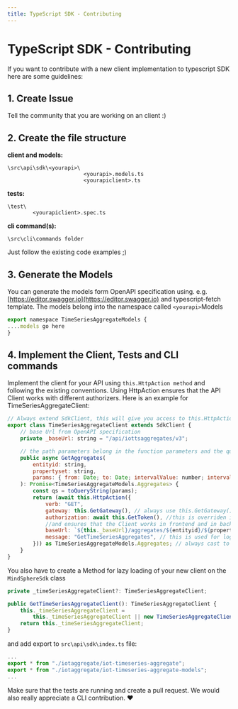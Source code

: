 ```yaml
---
title: TypeScript SDK - Contributing
---
```


<!-- @format -->

# TypeScript SDK - Contributing

If you want to contribute with a new client implementation to typescript SDK here are some guidelines:

## 1. Create Issue

Tell the community that you are working on an client :)

## 2. Create the file structure

**client and models:**

```text
\src\api\sdk\<yourapi>\
                        <yourapi>.models.ts
                        <yourapiclient>.ts
```

**tests:**

```text
\test\
        <yourapiclient>.spec.ts
```

**cli command(s):**

```text
\src\cli\commands folder

```

Just follow the existing code examples ;)

## 3. Generate the Models

You can generate the models form OpenAPI specification using. e.g. [https://editor.swagger.io](https://editor.swagger.io) and typescript-fetch template.
The models belong into the namespace called `<yourapi>`Models

```javascript
export namespace TimeSeriesAggregateModels {
....models go here
}
```

## 4. Implement the Client, Tests and CLI commands

Implement the client for your API using `this.HttpAction method` and following the existing conventions. Using HttpAction ensures that the API Client works with different authorizers. Here is an example for TimeSeriesAggregateClient:

```javascript
// Always extend SdkClient, this will give you access to this.HttpAction
export class TimeSeriesAggregateClient extends SdkClient {
    // base Url from OpenAPI specification
    private _baseUrl: string = "/api/iottsaggregates/v3";

    // the path parameters belong in the function parameters and the querystring parameters in params object
    public async GetAggregates(
        entityid: string,
        propertyset: string,
        params: { from: Date; to: Date; intervalValue: number; intervalUnit: string; select?: string }
    ): Promise<TimeSeriesAggregateModels.Aggregates> {
        const qs = toQueryString(params);
        return (await this.HttpAction({
            verb: "GET",
            gateway: this.GetGateway(), // always use this.GetGateway()  and this.GetToken()
            authorization: await this.GetToken(), //this is overriden in different authorizers
            //and ensures that the Client works in frontend and in backend.
            baseUrl: `${this._baseUrl}/aggregates/${entityid}/${propertyset}?${qs}`,
            message: "GetTimeSeriesAggregates", // this is used for logging
        })) as TimeSeriesAggregateModels.Aggregates; // always cast to the real result type from models
    }
}
```

You also have to create a Method for lazy loading of your new client on the `MindSphereSdk` class

```javascript
private _timeSeriesAggregateClient?: TimeSeriesAggregateClient;

public GetTimeSeriesAggregateClient(): TimeSeriesAggregateClient {
    this._timeSeriesAggregateClient =
        this._timeSeriesAggregateClient || new TimeSeriesAggregateClient(this._authenticator);
    return this._timeSeriesAggregateClient;
}
```

and add export to `src\api\sdk\index.ts` file:

```javascript
...
export * from "./iotaggregate/iot-timeseries-aggregate";
export * from "./iotaggregate/iot-timeseries-aggregate-models";
...
```

Make sure that the tests are running and create a pull request. We would also really appreciate a CLI contribution. :heart:
